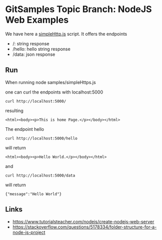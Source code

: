 # GitSamples Topic Branch: NodeJS Web Examples
We have here a [simpleHttp.js](samples/simpleHttps.js) script. It offers the endpoints 
* /: string response
* /hello: hello string response
* /data: json response

## Run
When running 
     node samples/simpleHttps.js

one can curl the endpoints with localhost:5000

    curl http://localhost:5000/

resulting 

    <html><body><p>This is home Page.</p></body></html>

The endpoint hello

    curl http://localhost:5000/hello

will return

    <html><body><p>Hello World.</p></body></html>

and 

    curl http://localhost:5000/data

will return

    {"message":"Hello World"}


## Links
* https://www.tutorialsteacher.com/nodejs/create-nodejs-web-server
* https://stackoverflow.com/questions/5178334/folder-structure-for-a-node-js-project
